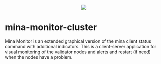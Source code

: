 <p align="center">
    <img src="https://pimenov.com.ua/assets/project-images/mina-monitor-cluster-06-07-2021.jpg">
</p>  
  
# mina-monitor-cluster
Mina Monitor is an extended graphical version of the mina client status command with additional indicators. This is a client-server application for visual monitoring of the validator nodes and alerts and restart (if need) when the nodes have a problem.
